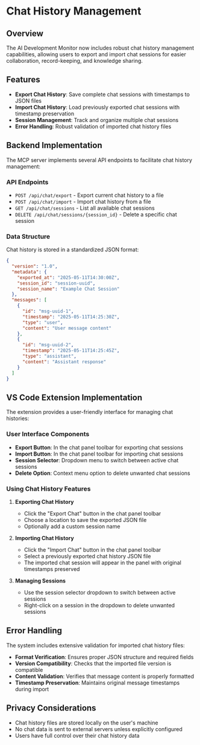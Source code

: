 # Chat History Management

## Overview

The AI Development Monitor now includes robust chat history management capabilities, allowing users to export and import chat sessions for easier collaboration, record-keeping, and knowledge sharing.

## Features

- **Export Chat History**: Save complete chat sessions with timestamps to JSON files
- **Import Chat History**: Load previously exported chat sessions with timestamp preservation
- **Session Management**: Track and organize multiple chat sessions
- **Error Handling**: Robust validation of imported chat history files

## Backend Implementation

The MCP server implements several API endpoints to facilitate chat history management:

### API Endpoints

- `POST /api/chat/export` - Export current chat history to a file
- `POST /api/chat/import` - Import chat history from a file
- `GET /api/chat/sessions` - List all available chat sessions
- `DELETE /api/chat/sessions/{session_id}` - Delete a specific chat session

### Data Structure

Chat history is stored in a standardized JSON format:

```json
{
  "version": "1.0",
  "metadata": {
    "exported_at": "2025-05-11T14:30:00Z",
    "session_id": "session-uuid",
    "session_name": "Example Chat Session"
  },
  "messages": [
    {
      "id": "msg-uuid-1",
      "timestamp": "2025-05-11T14:25:30Z",
      "type": "user",
      "content": "User message content"
    },
    {
      "id": "msg-uuid-2",
      "timestamp": "2025-05-11T14:25:45Z",
      "type": "assistant",
      "content": "Assistant response"
    }
  ]
}
```

## VS Code Extension Implementation

The extension provides a user-friendly interface for managing chat histories:

### User Interface Components

- **Export Button**: In the chat panel toolbar for exporting chat sessions
- **Import Button**: In the chat panel toolbar for importing chat sessions
- **Session Selector**: Dropdown menu to switch between active chat sessions
- **Delete Option**: Context menu option to delete unwanted chat sessions

### Using Chat History Features

1. **Exporting Chat History**
   - Click the "Export Chat" button in the chat panel toolbar
   - Choose a location to save the exported JSON file
   - Optionally add a custom session name

2. **Importing Chat History**
   - Click the "Import Chat" button in the chat panel toolbar
   - Select a previously exported chat history JSON file
   - The imported chat session will appear in the panel with original timestamps preserved

3. **Managing Sessions**
   - Use the session selector dropdown to switch between active sessions
   - Right-click on a session in the dropdown to delete unwanted sessions

## Error Handling

The system includes extensive validation for imported chat history files:

- **Format Verification**: Ensures proper JSON structure and required fields
- **Version Compatibility**: Checks that the imported file version is compatible
- **Content Validation**: Verifies that message content is properly formatted
- **Timestamp Preservation**: Maintains original message timestamps during import

## Privacy Considerations

- Chat history files are stored locally on the user's machine
- No chat data is sent to external servers unless explicitly configured
- Users have full control over their chat history data
